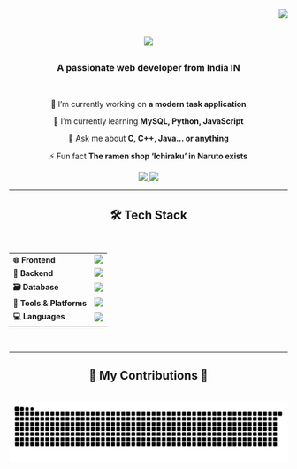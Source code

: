 <img align="right" src="https://visitor-badge.laobi.icu/badge?page_id=siddhx579.siddhx579" />

<h1 align="center">
    <img src="https://readme-typing-svg.herokuapp.com/?font=Righteous&size=35&center=true&vCenter=true&width=500&height=70&duration=4000&lines=Hi+There!+👋;+I'm+Siddhant+Kapoor!;" />
</h1>

<h3 align="center">A passionate web developer from India IN</h3>

<br/>

<div align="center">
 
 🔭 I’m currently working on **a modern task application**
 
 🌱 I’m currently learning **MySQL, Python, JavaScript**

💬 Ask me about **C, C++, Java... or anything**

⚡ Fun fact **The ramen shop ‘Ichiraku’ in Naruto exists**

 </div>
 
<div align="center"> 
  <a href="mailto:siddhantkapoor579@gmail.com">
    <img src="https://img.shields.io/badge/Gmail-333333?style=for-the-badge&logo=gmail&logoColor=red" />
  </a>
  <a href="www.linkedin.com/in/siddhant-kapoor-431469240" target="_blank">
    <img src="https://img.shields.io/badge/LinkedIn-0077B5?style=for-the-badge&logo=linkedin&logoColor=white" target="_blank" />
  </a>
</div>

 <hr/>
 
<h2 align="center">🛠️ Tech Stack</h2>
<br>

<table align="center">
  <tr>
    <td><strong>🌐 Frontend</strong></td>
    <td><img src="https://skillicons.dev/icons?i=html,css,js,ts,react,nextjs,tailwind" /></td>
  </tr>
  <tr>
    <td><strong>🧠 Backend</strong></td>
    <td><img src="https://skillicons.dev/icons?i=nodejs,express,firebase,supabase,prisma" /></td>
  </tr>
  <tr>
    <td><strong>🗃️ Database</strong></td>
    <td><img src="https://skillicons.dev/icons?i=mongodb,mysql,postgres" /></td>
  </tr>
  <tr>
    <td><strong>🧰 Tools & Platforms</strong></td>
    <td><img src="https://skillicons.dev/icons?i=git,github,vscode,vercel,npm,vite,idea,arduino,discord,pycharm" /></td>
  </tr>
  <tr>
    <td><strong>💻 Languages</strong></td>
    <td><img src="https://skillicons.dev/icons?i=java,py,cpp,c" /></td>
  </tr>
</table>


<br/>
<hr/>

<div align="center">
  <h2>🐍 My Contributions 🐍</h2>
  <br>
  <img alt="snake eating my contributions" src="https://raw.githubusercontent.com/siddhx579/siddhx579/output/github-contribution-grid-snake.svg" />
  
  <br/><br/><br/>
</div>

<br/>
